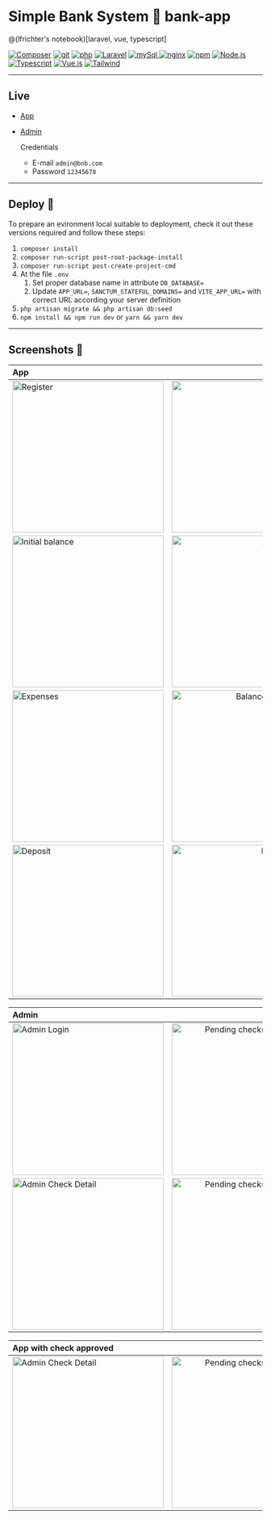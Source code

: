 # Simple Bank System 🏦 bank-app
@(lfrichter's notebook)[laravel, vue, typescript]

[![Composer](https://img.shields.io/badge/Composer-2.2.17-885630.svg?logo=composer&logoColor=white&style=for-the-badge)](https://getcomposer.org/)                                                                                                                                                                                                                                     [![git](https://img.shields.io/badge/Git-2.37.2-F05032.svg?logo=git&style=for-the-badge&logoColor=white)](https://git-scm.com/downloads)                                                                                                                                                                                                                                                                                                                                                                                                                                                                         [![php](https://img.shields.io/badge/php-8.1.9-777BB4.svg?logo=php&logoColor=white&style=for-the-badge)](http://php.net/)                                                                                                                                                                                                                                                                                                                                                                                                                                                                   [ ![Laravel](https://img.shields.io/badge/Laravel-9.19.0-E74430.svg?logo=laravel&logoColor=white&style=for-the-badge)](https://laravel.com/)                                                                                                                                                                                                                                                                                                                                                                                                                                                                          [![mySql](https://img.shields.io/badge/mysql-5.7.26-4479A1.svg?logo=mysql&style=for-the-badge&logoColor=white) ](https://www.mysql.com/)                                                                                                                                                                                                                                     [![nginx](https://img.shields.io/badge/nginx-1.22.6-269539.svg?logo=nginx&logoColor=white&style=for-the-badge)](http://nginx.org/)                                                                                                                                                                                                                                                                                                                                                                                                         [![npm](https://img.shields.io/badge/NPM-9.2.0-CB3837.svg?logo=npm&style=for-the-badge&logoColor=white)](https://www.npmjs.com)                                                                                                                                                                                      [![Node.js](https://img.shields.io/badge/Node-19.3.0-339933.svg?logo=nodedotjs&style=for-the-badge&logoColor=339933)](https://nodejs.org/en/)                                                                                     [![Typescript](https://img.shields.io/badge/Typescript-4.9.4-3178C6.svg?logo=typescript&style=for-the-badge&logoColor=white)](https://www.typescriptlang.org)                                                                          [![Vue.js](https://img.shields.io/badge/Vue-3.2.36-4FC08D.svg?logo=vue.js&style=for-the-badge&logoColor=4FC08D)](https://vuejs.org)                                                                                                                                                              [![Tailwind](https://img.shields.io/badge/Tailwind-3.2.4-06B6D4.svg?logo=tailwindcss&style=for-the-badge&logoColor=06B6D4)](https://vuejs.org)


---
## Live
- [App ](http://3.83.165.201/)
- [Admin](http://3.83.165.201/admin)

	Credentials
	- E-mail `admin@bnb.com`
	- Password `12345678`

---
## Deploy  🚚

To prepare an evironment local suitable to deployment, check it out these versions required and follow these steps:
1. `composer install`
2. `composer run-script post-root-package-install`
3. `composer run-script post-create-project-cmd`
4. At the file `.env`
	1. Set proper database name in attribute `DB_DATABASE=`
	2. Update `APP_URL=`, `SANCTUM_STATEFUL_DOMAINS=` and `VITE_APP_URL=` with correct URL according your server definition
5. `php artisan migrate && php artisan db:seed`
6. `npm install && npm run dev` or `yarn && yarn dev`

---
## Screenshots  📸

| App       |    . |
| :-------- | --------:|
| <img src="https://i.imgur.com/kogVXvN.png" style="width: 300px;"  title="Register" />  |  <img src="https://i.imgur.com/cLFU2dT.png" style="width: 300px;" title="Login" /> |
| <img src="https://i.imgur.com/zeq9k86.png" style="width: 300px;" title="Initial balance" />  |  <img src="https://i.imgur.com/Z3fHMuK.png" style="width: 300px;" title="Add a Purchase" /> |
| <img src="https://i.imgur.com/qmDH9ju.png" style="width: 300px;" title="Expenses"/>  |  <img src="https://i.imgur.com/7tNNxcG.png" style="width: 300px;" title="Balance with purchase" /> |
| <img src="https://i.imgur.com/aS1tv1i.png" style="width: 300px;" title="Deposit"/>  |  <img src="https://i.imgur.com/4J7y6Tb.png" style="width: 300px;" title="Pending checks" /> |


| Admin     |        . |
| :-------- | --------:|
| <img src="https://i.imgur.com/tjOYhgR.png" style="width: 300px;" title="Admin Login" />  |  <img src="https://i.imgur.com/0TDImxj.png" style="width: 300px;" title="Pending checks from multiples clients" /> |
| <img src="https://i.imgur.com/yUgBsWE.png" style="width: 300px;" title="Admin Check Detail" />  |  <img src="https://i.imgur.com/LEwOuH4.png" style="width: 300px;" title="Pending checks from multiples clients" /> |


| App with check approved |      . |
| :-------- | --------:|
| <img src="https://i.imgur.com/jDN5O7c.png" style="width: 300px;" title="Admin Check Detail" />  |  <img src="https://i.imgur.com/30osLqy.png" style="width: 300px;" title="Pending checks from multiples clients" /> |



